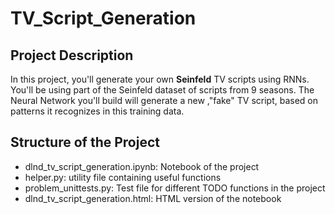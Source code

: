 # TV_Script_Generation

## Project Description

In this project, you'll generate your own **Seinfeld** TV scripts using RNNs. You'll be using part of the Seinfeld dataset of scripts from 9 seasons. The Neural Network you'll build will generate a new ,"fake" TV script, based on patterns it recognizes in this training data.

## Structure of the Project

- dlnd_tv_script_generation.ipynb: Notebook of the project
- helper.py: utility file containing useful functions
- problem_unittests.py: Test file for different TODO functions in the project
- dlnd_tv_script_generation.html: HTML version of the notebook
